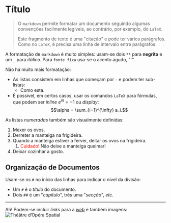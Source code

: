 # Título

> O `markdown` permite formatar um documento seguindo algumas convenções facilmente legíveis, ao contrário, por exemplo, do `LaTeX`. 
> 
> Este fragmento de texto é uma "citação" e pode ter vários parágrafos.
> Como no `LaTeX`, é precisa uma linha de intervalo entre parágrafos.

A formatação de `markdown` é muito simples: usam-se dois `**` para **negrito** e um `_`  para _itálico_. Para `fonte fixa` usa-se o acento agudo, "\`".

Não há muito mais formatação:
- As listas consistem em linhas que começam por `-` e podem ter sub-listas:
  - Como esta.
- É possível, em certos casos, usar os comandos `LaTeX` para fórmulas, que podem ser _inline_ $e^{i\pi} = -1$ ou _display_:
$$\alpha = \sum_{i=1}^{\infty} a_i.$$

As listas _numeradas_ também são visualmente definidas:
1. Mexer os ovos.
2. Derreter a manteiga na frigideira.
3. Quando a manteiga estiver a ferver, deitar os ovos na frigideira.
   1. <span style="color:red">Cuidado!</span> Não deixe a manteiga queimar! 
4. Deixar cozinhar a gosto. 

## Organização de Documentos

Usam-se os `#` no início das linhas para indicar o nível da divisão:
- Um `#` é o _título_ do documento.
- Dois `##`  é um "_capítulo_", três uma "_secção_", _etc._

---

Ah! Podem-se incluir _links_ para a [_web_](https://en.wikipedia.org/wiki/Markdown) e também imagens: ![
Théâtre d’Opéra Spatial](TdOS-JasonMAllen.jpg)
